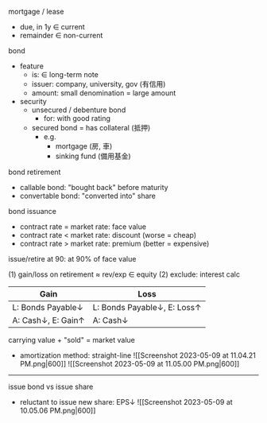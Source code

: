 
mortgage / lease
- due, in 1y $\in$ current
- remainder $\in$ non-current

bond
- feature
	- is: $\in$ long-term note
	- issuer: company, university, gov (有信用)
	- amount: small denomination = large amount
- security
	- unsecured / debenture bond
		- for: with good rating
	- secured bond = has collateral (抵押)
		- e.g. 
			- mortgage (房, 車)
			- sinking fund (備用基金)

bond retirement
- callable bond:    "bought back" before maturity
- convertable bond: "converted into" share

bond issuance
- contract rate = market rate:  face value
- contract rate < market rate:  discount (worse = cheap)
- contract rate > market rate:  premium (better = expensive)

issue/retire at 90: at 90% of face value

(1) gain/loss on retirement $\approx$ rev/exp $\in$ equity
(2) exclude: interest calc

| Gain               | Loss                        |
| ------------------ | --------------------------- |
| L: Bonds Payable↓  | L: Bonds Payable↓, E: Loss↑ |
| A: Cash↓, E: Gain↑ | A: Cash↓                    | 

carrying value + "sold" = market value
- amortization method:  straight-line
![[Screenshot 2023-05-09 at 11.04.21 PM.png|600]]
![[Screenshot 2023-05-09 at 11.05.00 PM.png|600]]

---

issue bond vs issue share
- reluctant to issue new share: EPS↓
	![[Screenshot 2023-05-09 at 10.05.06 PM.png|600]]
